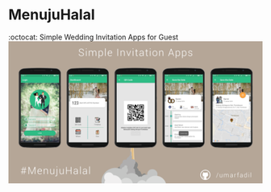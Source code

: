 # MenujuHalal
:octocat: Simple Wedding Invitation Apps for Guest
<img src="https://github.com/umarfadil/MenujuHalal/blob/master/MenujuHalal.png"/>
